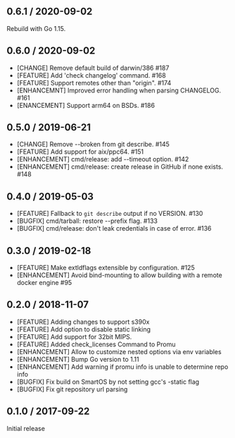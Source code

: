## 0.6.1 / 2020-09-02

Rebuild with Go 1.15.

## 0.6.0 / 2020-09-02

* [CHANGE] Remove default build of darwin/386 #187
* [FEATURE] Add 'check changelog' command. #168
* [FEATURE] Support remotes other than "origin". #174
* [ENHANCEMNT] Improved error handling when parsing CHANGELOG. #161
* [ENANCEMENT] Support arm64 on BSDs. #186

## 0.5.0 / 2019-06-21

* [CHANGE] Remove --broken from git describe. #145
* [FEATURE] Add support for aix/ppc64. #151
* [ENHANCEMENT] cmd/release: add --timeout option. #142
* [ENHANCEMENT] cmd/release: create release in GitHub if none exists. #148

## 0.4.0 / 2019-05-03

* [FEATURE] Fallback to `git describe` output if no VERSION. #130
* [BUGFIX] cmd/tarball: restore --prefix flag. #133
* [BUGFIX] cmd/release: don't leak credentials in case of error. #136

## 0.3.0 / 2019-02-18

* [FEATURE] Make extldflags extensible by configuration. #125
* [ENHANCEMENT] Avoid bind-mounting to allow building with a remote docker engine #95

## 0.2.0 / 2018-11-07

* [FEATURE] Adding changes to support s390x
* [FEATURE] Add option to disable static linking
* [FEATURE] Add support for 32bit MIPS.
* [FEATURE] Added check_licenses Command to Promu
* [ENHANCEMENT] Allow to customize nested options via env variables
* [ENHANCEMENT] Bump Go version to 1.11
* [ENHANCEMENT] Add warning if promu info is unable to determine repo info
* [BUGFIX] Fix build on SmartOS by not setting gcc's -static flag
* [BUGFIX] Fix git repository url parsing

## 0.1.0 / 2017-09-22

Initial release
